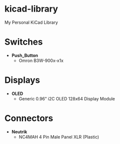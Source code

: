 
# kicad-library
My Personal KiCad Library

# Switches

 - **Push_Button**
	 - Omron B3W-900x-x1x

# Displays

 - **OLED**
	 - Generic 0.96" i2C OLED 128x64 Display Module
	 
# Connectors

 - **Neutrik**
	 - NC4MAH 4 Pin Male Panel XLR (Plastic)